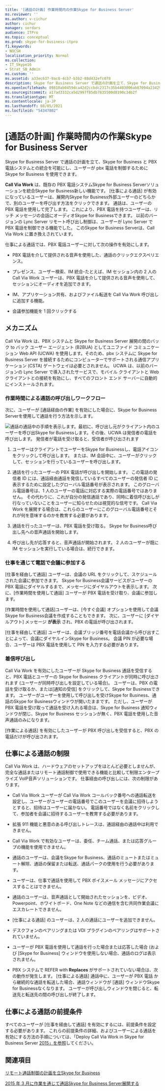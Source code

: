 ```yaml
---
title: '[通話の計画] 作業時間内の作業Skype for Business Server'
ms.reviewer: ''
ms.author: v-cichur
author: cichur
manager: serdars
audience: ITPro
ms.topic: conceptual
ms.prod: skype-for-business-itpro
f1.keywords:
- NOCSH
localization_priority: Normal
ms.collection:
- IT_Skype16
- Strat_SB_Admin
ms.custom: ''
ms.assetid: a33ec637-9ac8-4cb7-b3b2-88d432efc078
description: Skype for Business Server で通話の計画を立て、Skype for Business と PBX 電話システムとの統合を可能にし、ユーザーが pbx 電話を制御するために Skype for Business を使用できます。
ms.openlocfilehash: 89810ab0459dca42d2ccbdc2317c35b4403006ab87094a2342941e986a81cc7a
ms.sourcegitcommit: a17ad3332ca5d2997f85db7835500d8190c34b2f
ms.translationtype: MT
ms.contentlocale: ja-JP
ms.lasthandoff: 08/05/2021
ms.locfileid: "54347802"
---
```

# <a name="plan-for-call-via-work-in-skype-for-business-server"></a>[通話の計画] 作業時間内の作業Skype for Business Server
 
Skype for Business Server で通話の計画を立て、Skype for Business と PBX 電話システムとの統合を可能にし、ユーザーが pbx 電話を制御するために Skype for Business を使用できます。
  
 **Call Via Work** は、既存の PBX 電話システムSkype for Business Serverソリューションを統合Skype for Business新しい機能です。 [仕事による通話] が有効になっているユーザーは、展開内Skype for Business外部ユーザーのどちらかで、別のユーザーを呼び出す方法をクリックできます。 通話は、ユーザーの PBX 電話を使用して完了します。 これにより、PBX 電話を持つユーザーは、リッチ メッセージの会話にオーディオSkype for Businessできます。 以前のバージョンの Lync Server リモート呼び出し制御は、ユーザーが Lync Server で PBX 電話を制御できる機能でした。 このSkype for Business Serverは、Call Via Work に置き換えされています。
  
仕事による通話では、PBX 電話ユーザーに対して次の操作を有効にします。
  
- PBX 電話を介して提供される音声を使用した、通話のクリックエクスペリエンス。
    
- プレゼンス、ユーザー検索、IM 統合-たとえば、IM セッション内の 2 人の Call Via Work ユーザーは、PBX 電話を介して提供される音声を使用して、セッションにオーディオを追加できます。
    
- IM、アプリケーション共有、およびファイル転送を Call Via Work 呼び出しに追加する機能。
    
- 会議参加機能を 1 回クリックする
    
## <a name="how-it-works"></a>メカニズム

Call Via Work は、PBX システムと Skype for Business Server 展開の間のバック to バック ユーザー エージェント (B2BUA) としてユニファイド コミュニケーション Web API (UCWA) を使用します。そのため、pbx システムに Skype for Business Server を接続するためにコンピューターでサポートされる通信アプリケーション (CSTA) ゲートウェイは必要とされません。 UCWA は、以前のバージョンの Lync Server で導入されたサービスで、モバイル クライアントと Web クライアントとの接続を有効にし、すべてのフロント エンド サーバーに自動的にインストールされます。
  
### <a name="call-workflow-for-a-call-via-work-call"></a>作業時間による通話の呼び出しワークフロー

次に、ユーザーが [通話経由の作業] を有効にした場合に、Skype for Business Serverを使用して通話を行う方法を示します。
  
![通話の通話中の手順を表示します。最初に、呼び出し元がクライアント内のユーザーを呼び出Skype for Businessします。その後、UCWA は発信者の電話を呼び出します。 発信者が電話を受け取ると、受信者が呼び出されます](../../media/050e88ed-e18e-40c0-84d5-b17fe40c305a.jpg)
  
1. ユーザーはクライアントでユーザーをSkype for Businessし、電話アイコンをクリックして呼び出します。 または、IM 会話中に、ユーザーがクリックして、セッションを行っているユーザーを呼び出します。
    
2. 通話を行ったユーザーの PBX 電話が呼び出しを開始します。 この電話の発信者 ID には、通話経由通話を発信しているすべてのユーザーの発信者 ID に表示するために設定したグローバル電話番号が表示されます。 このグローバル電話番号は、1 人のユーザーの電話に対応する実際の電話番号ではありません。 その代わりに、これが自分の発信通話であり、同時に着信呼び出しが行なっていないことをユーザーに知らせたのは視覚的な信号です。 Call Via Work を展開する場合は、これらのユーザーにこのグローバル電話番号とそれが何を意味するのかを教育する必要があります。
    
3. 通話を行ったユーザーは、PBX 電話を受け取る。 Skype for Business呼び出し先への音声通話を開始します。 
    
4. 呼び出し先が応答すると、音声通話が開始されます。 2 人のユーザーが既に IM セッションを実行している場合は、続行できます。
    
### <a name="joining-a-conference-with-call-via-work"></a>仕事を通じて電話で会議に参加する

[仕事を経由して通話] ユーザーは、会議の URL をクリックして、スケジュールされた会議に参加できます。 Skype for Business会議サービスがユーザーのPBX 電話にダイヤルするまで、メッセージにダイヤルアウトを表示します。 次に、[作業時間を使用して通話] ユーザーが PBX 電話を受け取り、会議に参加します。
  
[作業時間を使用して通話]ユーザーは、[今すぐ会議] オプションを使用して会議Skype for Business会議を作成することもできます。 次に、ユーザーに [ダイヤルアウト] メッセージ **が表示** され、PBX の電話が呼び出されます。
  
[仕事を経由して通話] ユーザーは、会議ブリッジ番号を電話会議から呼び出すことによって、会議にダイヤルインSkype for Business。 会議 PIN が必要な場合、ユーザーは PBX 電話を使用して PIN を入力する必要があります。
  
### <a name="incoming-calls"></a>着信呼び出し

Call Via Work を有効にしたユーザーが Skype for Business 通話を受信すると、PBX 電話とユーザーの Skype for Business クライアントが同時に呼び出されます (ユーザーが同時呼び出しを設定している場合)。 ユーザーは、PBX の電話を受け取るか、または[通知の受信] をクリックして、Skype for Businessできます。 ユーザーがユーザーを使用して呼び出しを受けSkype for Business、通話のSkype for Businessウィンドウが開いたままです。 ただし、ユーザーが PBX 電話を受け取って通話を受け入れる場合は、Skype for Business 通知ウィンドウが閉じ、Skype for Business セッションが無く、PBX 電話を使用した音声通話のみになります。
  
[作業による通話] を有効にしたユーザーが PBX 呼び出しを受信すると、PBX の電話だけが呼び出されます。
  
## <a name="limitations-of-call-via-work"></a>仕事による通話の制限

Call Via Work は、ハードウェアのセットアップをほとんど必要としませんが、完全な通話またはリモート通話制御で使用できる機能と比較して制限エンタープライズ VoIP音声ソリューションです。 仕事経由の呼び出しには、次の制限があります。
  
- Call Via Work ユーザーが Call Via Work コールバック番号への通話転送を設定し、ユーザーがユーザーの電話番号でこのユーザーを会議に招待しようとすると、招待はユーザーに届かない。 電話番号ではなく名前をクリックして、参加者を会議に招待するユーザーを教育する必要があります。 
    
- 拡張 911 機能と悪意のある呼び出しトレースは、通話経由の通話中は利用できません。
    
- Call Via Work で有効なユーザーは、委任、チーム通話、または応答グループの機能を使用できません。
    
- 通話のユーザーは、会議をSkype for Business、通話のミュートまたはミュート解除、通話の保留または転送、通話パークの使用を行う必要があります。
    
- ユーザーは、仕事で通話を使用して PBX ボイスメール メッセージにアクセスすることはできません。
    
- 通話のユーザーは、音声通話として開始されたセッションを、ビデオ、Powerpoint、ホワイトボード、One Note などの通信を含む共同作業会議にエスカレートできません。
    
- [仕事による通話] のユーザーは、2 人の通話にユーザーを追加できません。
    
- デスクフォンのペアリングまたは VDI プラグインのペアリングはサポートされていません。
    
- ユーザーが PBX 電話を使用して通話を行った場合または応答した場合 (および [Skype for Business] ウィンドウを使用しない場合、通話のログは表示されません。
    
- PBX システムで REFER with **Replaces** がサポートされていない場合は、次の動作が発生します。 [仕事による通話] 通話中に、ユーザーが PBX 電話 から継続的な通話を転送した場合、通話ウィンドウが [通話] ウィンドウSkype for Businessなくなります。 ユーザーが呼び出しウィンドウを閉じると、転送先と転送先の間の呼び出しが終了します。 
    
## <a name="prerequisites-for-call-via-work"></a>仕事による通話の前提条件

すべてのユーザーが [仕事を経由して通話] を有効にするには、前提条件を設定する必要があります。 これらの前提条件の詳細、およびユーザーによる通話を有効にする方法の手順については、「Deploy Call Via Work in Skype for Business Server [2015」を参照](../../deploy/deploy-call-via-work.md)してください。 
  
## <a name="see-also"></a>関連項目

[リモート通話制御の計画を立Skype for Business](remote-call-control.md)
  
[2015 年 3 月に作業を通じて通話Skype for Business Server展開する](../../deploy/deploy-call-via-work.md)

